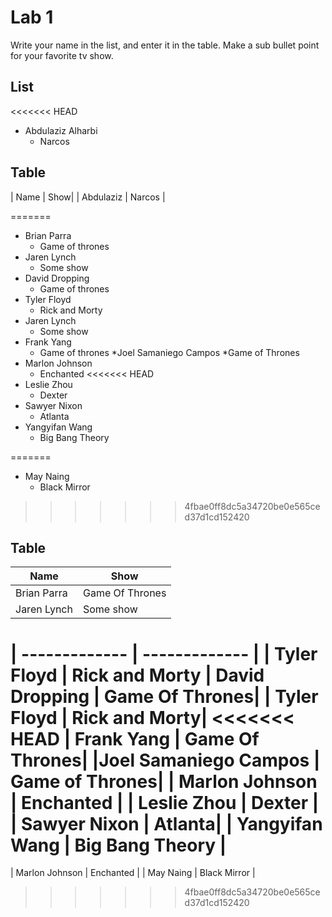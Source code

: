 # Lab 1
Write your name in the list, and enter it in the table. Make a sub bullet point for your favorite tv show.

## List
<<<<<<< HEAD
* Abdulaziz Alharbi
  * Narcos
 
 
## Table
| Name | Show|
| Abdulaziz | Narcos |

=======
* Brian Parra
  * Game of thrones
* Jaren Lynch
  * Some show
* David Dropping
  * Game of thrones
* Tyler Floyd
    * Rick and Morty
* Jaren Lynch
  * Some show
* Frank Yang
  * Game of thrones
*Joel Samaniego Campos
	*Game of Thrones  
* Marlon Johnson
    * Enchanted
<<<<<<< HEAD
* Leslie Zhou
    * Dexter
* Sawyer Nixon
  * Atlanta
* Yangyifan Wang
  * Big Bang Theory

    
=======
* May Naing
    * Black Mirror
 
 
 
>>>>>>> 4fbae0ff8dc5a34720be0e565ced37d1cd152420
## Table
| Name | Show|
| ------------- | ------------- |
| Brian Parra     | Game Of Thrones|
| Jaren Lynch     | Some show|








| ------------- | ------------- |
| Tyler Floyd | Rick and Morty
| David Dropping     | Game Of Thrones|
| Tyler Floyd | Rick and Morty|
<<<<<<< HEAD
| Frank Yang     | Game Of Thrones|
|Joel Samaniego Campos | Game of Thrones|
| Marlon Johnson | Enchanted |
| Leslie Zhou | Dexter |
| Sawyer Nixon | Atlanta|
| Yangyifan Wang | Big Bang Theory |
=======
| Marlon Johnson | Enchanted | 
| May Naing | Black Mirror |
>>>>>>> 4fbae0ff8dc5a34720be0e565ced37d1cd152420
